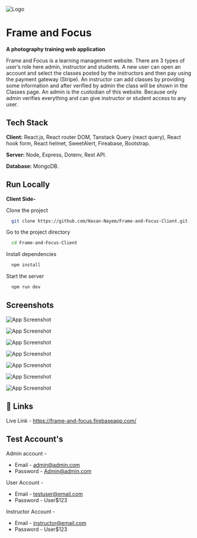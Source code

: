
![Logo](https://i.ibb.co/990H4Hd/branding.png)


# Frame and Focus
**A photography training web application**

Frame and Focus is a learning management website. There are 3 types of user’s role here admin, instructor and students. A new user can open an account and select the classes posted by the instructors and then pay using the payment gateway (Stripe). An instructor can add classes by providing some information and after verified by admin the class will be shown in the Classes page. An admin is the custodian of this website. Because only admin
verifies everything and can give instructor or student access to any user.


## Tech Stack

**Client:** React.js, React router DOM, Tanstack Query (react query), React hook form, React helmet, SweetAlert, Fireabase, Bootstrap. 

**Server:** Node, Express, Dotenv, Rest API.

**Database:** MongoDB.


## Run Locally

**Client Side-**

Clone the project

```bash
  git clone https://github.com/Hasan-Nayem/Frame-and-Focus-Client.git
```

Go to the project directory

```bash
  cd Frame-and-Focus-Client
```

Install dependencies

```bash
  npm install
```

Start the server

```bash
  npm run dev
```
## Screenshots

![App Screenshot](https://i.ibb.co/51n9nJZ/Screenshot-2.png)

![App Screenshot](https://i.ibb.co/6gmnK4j/Screenshot-3.png)

![App Screenshot](https://i.ibb.co/vXHh1Sh/Screenshot-4.png)

![App Screenshot](https://i.ibb.co/4Wcj57C/Screenshot-5.png)

![App Screenshot](https://i.ibb.co/h8vBxV7/Screenshot-6.png)

![App Screenshot](https://i.ibb.co/WD8qGF1/Screenshot-8.png)

![App Screenshot](https://i.ibb.co/P6wcv21/Screenshot-7.png)


## 🔗 Links

Live Link - https://frame-and-focus.firebaseapp.com/


## Test Account's 

Admin account -

- Email - admin@admin.com
- Password - Admin@admin.com

User Account - 

- Email - testuser@email.com
- Password - User$123


Instructor Account - 

- Email - instructor@email.com
- Password - User$123

